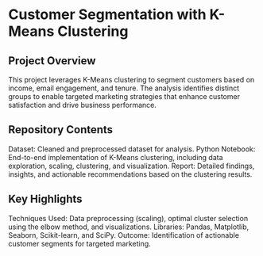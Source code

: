 # Customer Segmentation with K-Means Clustering

## Project Overview
This project leverages K-Means clustering to segment customers based on income, email engagement, and tenure. The analysis identifies distinct groups to enable targeted marketing strategies that enhance customer satisfaction and drive business performance.

## Repository Contents
Dataset: Cleaned and preprocessed dataset for analysis.
Python Notebook: End-to-end implementation of K-Means clustering, including data exploration, scaling, clustering, and visualization.
Report: Detailed findings, insights, and actionable recommendations based on the clustering results.

## Key Highlights
Techniques Used: Data preprocessing (scaling), optimal cluster selection using the elbow method, and visualizations.
Libraries: Pandas, Matplotlib, Seaborn, Scikit-learn, and SciPy.
Outcome: Identification of actionable customer segments for targeted marketing.


